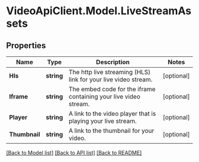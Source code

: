 # VideoApiClient.Model.LiveStreamAssets

## Properties

Name | Type | Description | Notes
------------ | ------------- | ------------- | -------------
**Hls** | **string** | The http live streaming (HLS) link for your live video stream. | [optional] 
**Iframe** | **string** | The embed code for the iframe containing your live video stream. | [optional] 
**Player** | **string** | A link to the video player that is playing your live stream. | [optional] 
**Thumbnail** | **string** | A link to the thumbnail for your video. | [optional] 

[[Back to Model list]](../README.md#documentation-for-models) [[Back to API list]](../README.md#documentation-for-api-endpoints) [[Back to README]](../README.md)

